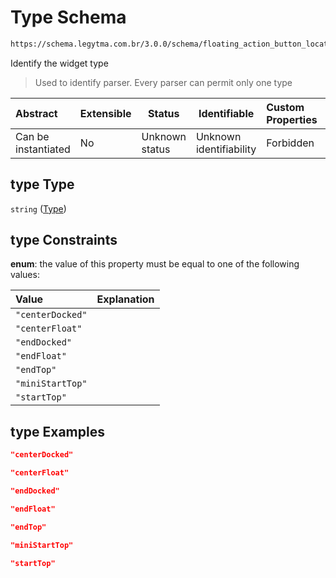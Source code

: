 # Type Schema

```txt
https://schema.legytma.com.br/3.0.0/schema/floating_action_button_location.schema.json#/properties/type
```

Identify the widget type


> Used to identify parser. Every parser can permit only one type
>

| Abstract            | Extensible | Status         | Identifiable            | Custom Properties | Additional Properties | Access Restrictions | Defined In                                                                                                                    |
| :------------------ | ---------- | -------------- | ----------------------- | :---------------- | --------------------- | ------------------- | ----------------------------------------------------------------------------------------------------------------------------- |
| Can be instantiated | No         | Unknown status | Unknown identifiability | Forbidden         | Allowed               | none                | [floating_action_button_location.schema.json\*](../schema/floating_action_button_location.schema.json) |

## type Type

`string` ([Type](floating_action_button_location-properties-type.md))

## type Constraints

**enum**: the value of this property must be equal to one of the following values:

| Value            | Explanation |
| :--------------- | ----------- |
| `"centerDocked"` |             |
| `"centerFloat"`  |             |
| `"endDocked"`    |             |
| `"endFloat"`     |             |
| `"endTop"`       |             |
| `"miniStartTop"` |             |
| `"startTop"`     |             |

## type Examples

```json
"centerDocked"
```

```json
"centerFloat"
```

```json
"endDocked"
```

```json
"endFloat"
```

```json
"endTop"
```

```json
"miniStartTop"
```

```json
"startTop"
```

